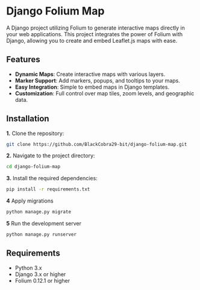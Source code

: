 # Django Folium Map

A Django project utilizing Folium to generate interactive maps directly in your web applications. This project integrates the power of Folium with Django, allowing you to create and embed Leaflet.js maps with ease.

## Features

- **Dynamic Maps**: Create interactive maps with various layers.
- **Marker Support**: Add markers, popups, and tooltips to your maps.
- **Easy Integration**: Simple to embed maps in Django templates.
- **Customization**: Full control over map tiles, zoom levels, and geographic data.

## Installation
**1.** Clone the repository:

```bash
git clone https://github.com/BlackCobra29-bit/django-folium-map.git
```
**2.** Navigate to the project directory:
```bash
cd django-folium-map
```
**3.** Install the required dependencies:
```bash
pip install -r requirements.txt
```
**4** Apply migrations
```bash
python manage.py migrate
```
**5** Run the development server
```bash
python manage.py runserver
```

## Requirements
- Python 3.x
- Django 3.x or higher
- Folium 0.12.1 or higher
